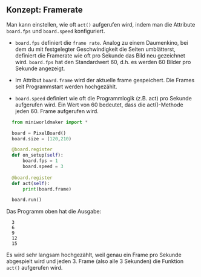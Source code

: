 ## Konzept: Framerate


Man kann einstellen, wie oft `act()` aufgerufen wird, indem man die Attribute `board.fps` und `board.speed` konfiguriert.

* `board.fps` definiert die `frame rate`. Analog zu einem Daumenkino, bei dem du mit festgelegter Geschwindigkeit die Seiten umblätterst, 
  definiert die Framerate wie oft pro Sekunde das Bild neu gezeichnet wird.
  `board.fps` hat den Standardwert 60, d.h. es werden 60 Bilder pro Sekunde angezeigt.
  
* Im Attribut `board.frame` wird der aktuelle frame gespeichert. Die Frames seit Programmstart werden hochgezählt.
  
* `board.speed` definiert wie oft die Programmlogik (z.B. act) pro Sekunde aufgerufen wird. 
  Ein Wert von 60 bedeutet, dass die act()-Methode jeden 60. Frame aufgerufen wird.


``` python
  from miniworldmaker import *

  board = PixelBoard()
  board.size = (120,210)

  @board.register
  def on_setup(self):
      board.fps = 1
      board.speed = 3
      
  @board.register
  def act(self):
      print(board.frame)

  board.run()
```

Das Programm oben hat die Ausgabe:

```
  3
  6
  9
  12
  15
```

Es wird sehr langsam hochgezählt, weil genau ein Frame pro Sekunde abgespielt wird und jeden 3. Frame
(also alle 3 Sekunden) die Funktion `act()` aufgerufen wird.